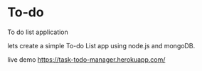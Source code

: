 # To-do
To do list application

lets create a simple To-do List app using node.js and mongoDB.

live demo https://task-todo-manager.herokuapp.com/
